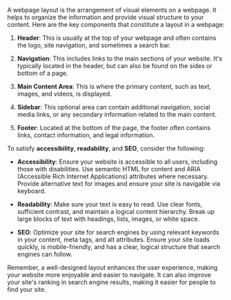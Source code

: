 A webpage layout is the arrangement of visual elements on a webpage. It helps to organize the information and provide visual structure to your content. Here are the key components that constitute a layout in a webpage:

1. **Header**: This is usually at the top of your webpage and often contains the logo, site navigation, and sometimes a search bar.

2. **Navigation**: This includes links to the main sections of your website. It's typically located in the header, but can also be found on the sides or bottom of a page.

3. **Main Content Area**: This is where the primary content, such as text, images, and videos, is displayed.

4. **Sidebar**: This optional area can contain additional navigation, social media links, or any secondary information related to the main content.

5. **Footer**: Located at the bottom of the page, the footer often contains links, contact information, and legal information.

To satisfy **accessibility**, **readability**, and **SEO**, consider the following:

- **Accessibility**: Ensure your website is accessible to all users, including those with disabilities. Use semantic HTML for content and ARIA (Accessible Rich Internet Applications) attributes where necessary. Provide alternative text for images and ensure your site is navigable via keyboard.

- **Readability**: Make sure your text is easy to read. Use clear fonts, sufficient contrast, and maintain a logical content hierarchy. Break up large blocks of text with headings, lists, images, or white space.

- **SEO**: Optimize your site for search engines by using relevant keywords in your content, meta tags, and alt attributes. Ensure your site loads quickly, is mobile-friendly, and has a clear, logical structure that search engines can follow.

Remember, a well-designed layout enhances the user experience, making your website more enjoyable and easier to navigate. It can also improve your site's ranking in search engine results, making it easier for people to find your site.